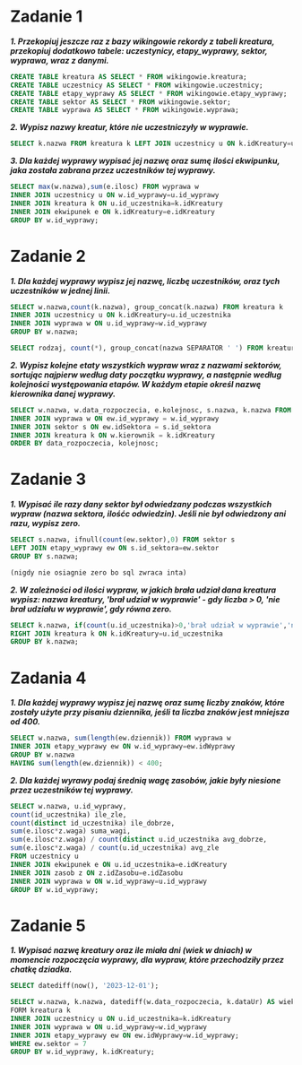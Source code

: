 # Zadanie 1
***1. Przekopiuj jeszcze raz z bazy wikingowie rekordy z tabeli kreatura, przekopiuj dodatkowo tabele: uczestynicy, etapy_wyprawy, sektor, wyprawa, wraz z danymi.***
```sql
CREATE TABLE kreatura AS SELECT * FROM wikingowie.kreatura;
CREATE TABLE uczestnicy AS SELECT * FROM wikingowie.uczestnicy;
CREATE TABLE etapy_wyprawy AS SELECT * FROM wikingowie.etapy_wyprawy;
CREATE TABLE sektor AS SELECT * FROM wikingowie.sektor;
CREATE TABLE wyprawa AS SELECT * FROM wikingowie.wyprawa;
```
***2. Wypisz nazwy kreatur, które nie uczestniczyły w wyprawie.***
```sql
SELECT k.nazwa FROM kreatura k LEFT JOIN uczestnicy u ON k.idKreatury=u.id_uczestnika WHERE u.id_wyprawy IS NULL;
```
***3. Dla każdej wyprawy wypisać jej nazwę oraz sumę ilości ekwipunku, jaka została zabrana przez uczestników tej wyprawy.***
```sql
SELECT max(w.nazwa),sum(e.ilosc) FROM wyprawa w
INNER JOIN uczestnicy u ON w.id_wyprawy=u.id_wyprawy
INNER JOIN kreatura k ON u.id_uczestnika=k.idKreatury
INNER JOIN ekwipunek e ON k.idKreatury=e.idKreatury
GROUP BY w.id_wyprawy;
```
# Zadanie 2
***1. Dla każdej wyprawy wypisz jej nazwę, liczbę uczestników, oraz tych uczestników w jednej linii.***
```sql
SELECT w.nazwa,count(k.nazwa), group_concat(k.nazwa) FROM kreatura k
INNER JOIN uczestnicy u ON k.idKreatury=u.id_uczestnika
INNER JOIN wyprawa w ON u.id_wyprawy=w.id_wyprawy
GROUP BY w.nazwa;

SELECT rodzaj, count(*), group_concat(nazwa SEPARATOR ' ') FROM kreatura GROUP BY rodzaj;
```
***2. Wypisz kolejne etaty wszystkich wypraw wraz z nazwami sektorów, sortując najpierw według daty początku wyprawy, a następnie według kolejności występowania etapów. W każdym etapie określ nazwę kierownika danej wyprawy.***
```sql
SELECT w.nazwa, w.data_rozpoczecia, e.kolejnosc, s.nazwa, k.nazwa FROM etapy_wyprawy ew
INNER JOIN wyprawa w ON ew.id_wyprawy = w.id_wyprawy
INNER JOIN sektor s ON ew.idSektora = s.id_sektora
INNER JOIN kreatura k ON w.kierownik = k.idKreatury
ORDER BY data_rozpoczecia, kolejnosc;
```
# Zadanie 3
***1. Wypisać ile razy dany sektor był odwiedzany podczas wszystkich wypraw (nazwa sektora, ilośćc odwiedzin). Jeśli nie był odwiedzony ani razu, wypisz zero.***
```sql
SELECT s.nazwa, ifnull(count(ew.sektor),0) FROM sektor s
LEFT JOIN etapy_wyprawy ew ON s.id_sektora=ew.sektor
GROUP BY s.nazwa;

(nigdy nie osiagnie zero bo sql zwraca inta)
```
***2. W zależności od ilości wypraw, w jakich brała udział dana kreatura wypisz: nazwa kreatury,
'brał udział w wyprawie' - gdy liczba > 0, 'nie brał udziału w wyprawie', gdy równa zero.***
```sql
SELECT k.nazwa, if(count(u.id_uczestnika)>0,'brał udział w wyprawie','nie brał udziału w wyprawie') FROM uczestnicy u
RIGHT JOIN kreatura k ON k.idKreatury=u.id_uczestnika
GROUP BY k.nazwa;
```
# Zadania 4
***1. Dla każdej wyprawy wypisz jej nazwę oraz sumę liczby znaków, które zostały użyte przy pisaniu dziennika, jeśli ta liczba znaków jest mniejsza od 400.***
```sql
SELECT w.nazwa, sum(length(ew.dziennik)) FROM wyprawa w
INNER JOIN etapy_wyprawy ew ON w.id_wyprawy=ew.idWyprawy
GROUP BY w.nazwa
HAVING sum(length(ew.dziennik)) < 400;
```
***2. Dla każdej wyrawy podaj średnią wagę zasobów, jakie były niesione przez uczestników tej wyprawy.***
```sql
SELECT w.nazwa, u.id_wyprawy,
count(id_uczestnika) ile_zle,
count(distinct id_uczestnika) ile_dobrze,
sum(e.ilosc*z.waga) suma_wagi,
sum(e.ilosc*z.waga) / count(distinct u.id_uczestnika avg_dobrze,
sum(e.ilosc*z.waga) / count(u.id_uczestnika) avg_zle
FROM uczestnicy u
INNER JOIN ekwipunek e ON u.id_uczestnika=e.idKreatury
INNER JOIN zasob z ON z.idZasobu=e.idZasobu
INNER JOIN wyprawa w ON w.id_wyprawy=u.id_wyprawy
GROUP BY w.id_wyprawy;
```
# Zadanie 5
***1. Wypisać nazwę kreatury oraz ile miała dni (wiek w dniach) w momencie rozpoczęcia wyprawy, dla wypraw, które przechodziły przez chatkę dziadka.***
```sql
SELECT datediff(now(), '2023-12-01');

SELECT w.nazwa, k.nazwa, datediff(w.data_rozpoczecia, k.dataUr) AS wiek_w_dniach
FORM kreatura k
INNER JOIN uczestnicy u ON u.id_uczestnika=k.idKreatury 
INNER JOIN wyprawa w ON u.id_wyprawy=w.id_wyprawy
INNER JOIN etapy_wyprawy ew ON ew.idWyprawy=w.id_wyprawy; 
WHERE ew.sektor = 7
GROUP BY w.id_wyprawy, k.idKreatury;
```
